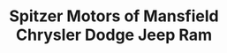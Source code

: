 ---
title: "Spitzer Motors of Mansfield Chrysler Dodge Jeep Ram"
url: /ontario/spitzer-motors-of-mansfield-chrysler-dodge-jeep-ram/
shop: Autohaus
---